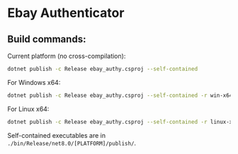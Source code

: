 # Ebay Authenticator

## Build commands:
Current platform (no cross-compilation):
```sh
dotnet publish -c Release ebay_authy.csproj --self-contained
```

For Windows x64:
```sh
dotnet publish -c Release ebay_authy.csproj --self-contained -r win-x64
```

For Linux x64:
```sh
dotnet publish -c Release ebay_authy.csproj --self-contained -r linux-x64
```

Self-contained executables are in `./bin/Release/net8.0/[PLATFORM]/publish/`.